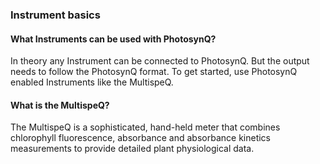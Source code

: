### Instrument basics

#### What Instruments can be used with PhotosynQ?

In theory any Instrument can be connected to PhotosynQ. But the output needs to follow the PhotosynQ format. To get started, use PhotosynQ enabled Instruments like the MultispeQ.

#### What is the MultispeQ?

The MultispeQ is a sophisticated, hand-held meter that combines chlorophyll fluorescence, absorbance and absorbance kinetics measurements to provide detailed plant physiological data.
